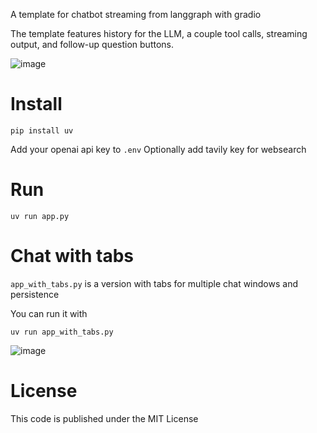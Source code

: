 A template for chatbot streaming from langgraph with gradio

The template features history for the LLM, a couple tool calls, streaming output, and follow-up question buttons.

![image](https://github.com/user-attachments/assets/d98bd033-128e-427a-9d8e-a79eabeb338f)


# Install

    pip install uv

Add your openai api key to `.env`
Optionally add tavily key for websearch

# Run

    uv run app.py

# Chat with tabs

`app_with_tabs.py` is a version with tabs for multiple chat windows and persistence

You can run it with

    uv run app_with_tabs.py

![image](https://github.com/user-attachments/assets/1b8222a1-f63b-470d-b5db-d2ead49054f0)


# License

This code is published under the MIT License
